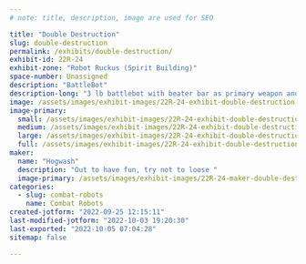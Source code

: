```yaml
---
# note: title, description, image are used for SEO

title: "Double Destruction"
slug: double-destruction
permalink: /exhibits/double-destruction/
exhibit-id: 22R-24
exhibit-zone: "Robot Ruckus (Spirit Building)"
space-number: Unassigned
description: "BattleBot"
description-long: "3 lb battlebot with beater bar as primary weapon and horizontal spinner as secondary weapon. "
image: /assets/images/exhibit-images/22R-24-exhibit-double-destruction-43-image-7666-large.jpg
image-primary: 
  small: /assets/images/exhibit-images/22R-24-exhibit-double-destruction-43-image-7666-small.jpg
  medium: /assets/images/exhibit-images/22R-24-exhibit-double-destruction-43-image-7666-medium.jpg
  large: /assets/images/exhibit-images/22R-24-exhibit-double-destruction-43-image-7666-large.jpg
  full: /assets/images/exhibit-images/22R-24-exhibit-double-destruction-43-image-7666-full.jpg
maker: 
  name: "Hogwash"
  description: "Out to have fun, try not to loose "
  image-primary: /assets/images/exhibit-images/22R-24-maker-double-destruction-image-medium.jpg
categories: 
  - slug: combat-robots
    name: Combat Robots
created-jotform: "2022-09-25 12:15:11"
last-modified-jotform: "2022-10-03 19:20:30"
last-exported: "2022-10-05 07:04:28"
sitemap: false

---
```

